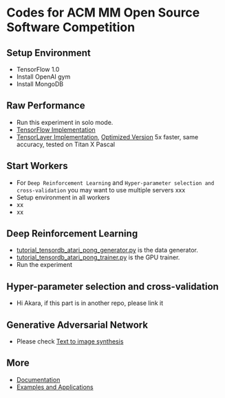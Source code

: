# Codes for ACM MM Open Source Software Competition

## Setup Environment
* TensorFlow 1.0
* Install OpenAI gym
* Install MongoDB

## Raw Performance
* Run this experiment in solo mode.
* [TensorFlow Implementation](https://www.tensorflow.org/tutorials/deep_cnn)
* [TensorLayer Implementation](https://github.com/akaraspt/tl_paper/blob/master/cifar10.py), [Optimized Version](https://github.com/zsdonghao/tensorlayer/blob/master/example/tutorial_cifar10_tfrecord.py) 5x faster, same accuracy, tested on Titan X Pascal

## Start Workers
* For `Deep Reinforcement Learning` and `Hyper-parameter selection and cross-validation` you may want to use multiple servers xxx
* Setup environment in all workers
* xx
* xx

## Deep Reinforcement Learning
* [tutorial_tensordb_atari_pong_generator.py](https://github.com/akaraspt/tl_paper/blob/master/tutorial_tensordb_atari_pong_generator.py) is the data generator.
* [tutorial_tensordb_atari_pong_trainer.py](https://github.com/akaraspt/tl_paper/blob/master/tutorial_tensordb_atari_pong_trainer.py) is the GPU trainer.
* Run the experiment

## Hyper-parameter selection and cross-validation
* Hi Akara, if this part is in another repo, please link it

## Generative Adversarial Network
* Please check [Text to image synthesis](https://github.com/zsdonghao/text-to-image)

## More
* [Documentation](http://tensorlayer.readthedocs.io)
* [Examples and Applications](http://tensorlayer.readthedocs.io/en/latest/user/example.html)
